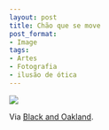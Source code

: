 ```yaml
---
layout: post
title: Chão que se move
post_format:
- Image
tags:
- Artes
- Fotografia
- ilusão de ótica
---
```


![](http://25.media.tumblr.com/tumblr_lsbbvjOHnZ1qbm7oto1_500.jpg)

Via [Black and Oakland](http://blackandoakland.tumblr.com/post/10831742449).
